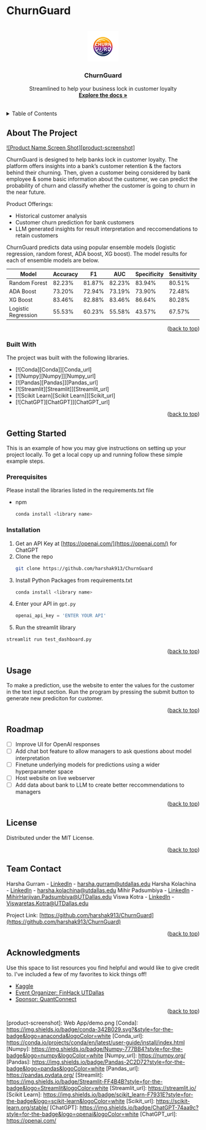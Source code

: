 # ChurnGuard

<a name="readme-top"></a>


<!-- PROJECT LOGO -->
<br />
<div align="center">
  <a href="https://github.com/othneildrew/Best-README-Template">
    <img src="Web App/churnguard.jpg" alt="Logo" width="80" height="80">
  </a>

  <h3 align="center">ChurnGuard</h3>

  <p align="center">
    Streamlined to help your business lock in customer loyalty
    <br />
    <a href="https://github.com/harshak913/ChurnGuard"><strong>Explore the docs »</strong></a>
    <br />
    <br />
   <!-- <a href="https://github.com/othneildrew/Best-README-Template">View Demo</a> -->
  </p>
</div>


<!-- TABLE OF CONTENTS -->
<details>
  <summary>Table of Contents</summary>
  <ol>
    <li>
      <a href="#about-the-project">About The Project</a>
      <ul>
        <li><a href="#built-with">Built With</a></li>
      </ul>
    </li>
    <li>
      <a href="#getting-started">Getting Started</a>
      <ul>
        <li><a href="#prerequisites">Prerequisites</a></li>
        <li><a href="#installation">Installation</a></li>
      </ul>
    </li>
    <li><a href="#usage">Usage</a></li>
    <li><a href="#roadmap">Roadmap</a></li>
    <li><a href="#license">License</a></li>
    <li><a href="#contact">Team Contact</a></li>
    <li><a href="#acknowledgments">Acknowledgments</a></li>
  </ol>
</details>



<!-- ABOUT THE PROJECT -->
## About The Project

[![Product Name Screen Shot][product-screenshot]]()

ChurnGuard is designed to help banks lock in customer loyalty. The platform offers insights into a bank’s customer retention & the factors behind their churning. Then, given a customer being considered by bank employee & some basic information about the customer, we can predict the probability of churn and classify whether the customer is going to churn in the near future.

Product Offerings:
* Historical customer analysis 
* Customer churn prediction for bank customers
* LLM generated insights for result interpretation and reccomendations to retain customers

ChurnGuard predicts data using popular ensemble models (logistic regression, random forest, ADA boost, XG boost). The model results for each of ensemble models are below. 

<table>
  <thead>
    <tr>
      <th>Model</th>
      <th>Accuracy</th>
      <th>F1</th>
      <th>AUC</th>
      <th>Specificity</th>
      <th>Sensitivity</th>
    </tr>
  </thead>
  <tbody>
    <tr>
      <td>Random Forest</td>
      <td>82.23%</td>
      <td>81.87%</td>
      <td>82.23%</td>
      <td>83.94%</td>
      <td>80.51%</td>
    </tr>
    <tr>
      <td>ADA Boost</td>
      <td>73.20%</td>
      <td>72.94%</td>
      <td>73.19%</td>
      <td>73.90%</td>
      <td>72.48%</td>
    </tr>
    <tr>
      <td>XG Boost</td>
      <td>83.46%</td>
      <td>82.88%</td>
      <td>83.46%</td>
      <td>86.64%</td>
      <td>80.28%</td>
    </tr>
    <tr>
      <td>Logistic Regression</td>
      <td>55.53%</td>
      <td>60.23%</td>
      <td>55.58%</td>
      <td>43.57%</td>
      <td>67.57%</td>
    </tr>
  </tbody>
</table>


<p align="right">(<a href="#readme-top">back to top</a>)</p>



### Built With

The project was built with the following libraries.

* [![Conda][Conda]][Conda_url]
* [![Numpy][Numpy]][Numpy_url]
* [![Pandas][Pandas]][Pandas_url]
* [![Streamlit][Streamlit]][Streamlit_url]
* [![Scikit Learn][Scikit Learn]][Scikit_url]
* [![ChatGPT][ChatGPT]][ChatGPT_url]


<p align="right">(<a href="#readme-top">back to top</a>)</p>



<!-- GETTING STARTED -->
## Getting Started

This is an example of how you may give instructions on setting up your project locally.
To get a local copy up and running follow these simple example steps.

### Prerequisites

Please install the libraries listed in the requirements.txt file 
* npm
  ```sh
  conda install <library name>
  ```

### Installation


1. Get an  API Key at [https://openai.com/](https://openai.com/) for ChatGPT
2. Clone the repo
   ```sh
   git clone https://github.com/harshak913/ChurnGuard
   ```
3. Install Python Packages from requirements.txt
   ```sh
   conda install <library name>
   ```
4. Enter your API in `gpt.py`
   ```python
   openai_api_key = 'ENTER YOUR API'
   ```
5. Run the streamlit library
  ```sh
  streamlit run test_dashboard.py
  ```



<p align="right">(<a href="#readme-top">back to top</a>)</p>



<!-- USAGE EXAMPLES -->
## Usage

To make a prediction, use the website to enter the values for the customer in the text input section. Run the program by pressing the submit button to generate new prediciton for customer. 

<p align="right">(<a href="#readme-top">back to top</a>)</p>



<!-- ROADMAP -->
## Roadmap

- [ ] Improve UI for OpenAI responses
- [ ] Add chat bot feature to allow managers to ask questions about model interpretation
- [ ] Finetune underlying models for predictions using a wider hyperparameter space
- [ ] Host website on live webserver 
- [ ] Add data about bank to LLM to create better reccommendations to managers

<p align="right">(<a href="#readme-top">back to top</a>)</p>

<!-- LICENSE -->
## License

Distributed under the MIT License.

<p align="right">(<a href="#readme-top">back to top</a>)</p>



<!-- CONTACT -->
## Team Contact

Harsha Gurram - [LinkedIn](https://www.linkedin.com/in/harshakolachina/) - harsha.gurram@utdallas.edu
Harsha Kolachina - [LinkedIn](https://www.linkedin.com/in/harshakolachina/) - harsha.kolachina@utdallas.edu
Mihir Padsumbiya  - [LinkedIn](https://www.linkedin.com/in/mihir-padsumbiya/) - MihirHarjivan.Padsumbiya@UTDallas.edu
Viswa Kotra - [LinkedIn](https://www.linkedin.com/in/viswa-kotra/) - Viswaretas.Kotra@UTDallas.edu


Project Link: [https://github.com/harshak913/ChurnGuard](https://github.com/harshak913/ChurnGuard)

<p align="right">(<a href="#readme-top">back to top</a>)</p>



<!-- ACKNOWLEDGMENTS -->
## Acknowledgments

Use this space to list resources you find helpful and would like to give credit to. I've included a few of my favorites to kick things off!

* [Kaggle](https://www.kaggle.com/)
* [Event Organizer: FinHack UTDallas](https://utdfinhack.org/)
* [Sponsor: QuantConnect](https://www.quantconnect.com/)


<p align="right">(<a href="#readme-top">back to top</a>)</p>



<!-- MARKDOWN LINKS & IMAGES -->
<!-- https://www.markdownguide.org/basic-syntax/#reference-style-links -->
[product-screenshot]: Web App/demo.png
[Conda]: https://img.shields.io/badge/conda-342B029.svg?&style=for-the-badge&logo=anaconda&logoColor=white
[Conda_url]: https://conda.io/projects/conda/en/latest/user-guide/install/index.html
[Numpy]: https://img.shields.io/badge/Numpy-777BB4?style=for-the-badge&logo=numpy&logoColor=white
[Numpy_url]: https://numpy.org/
[Pandas]: https://img.shields.io/badge/Pandas-2C2D72?style=for-the-badge&logo=pandas&logoColor=white
[Pandas_url]: https://pandas.pydata.org/
[Streamlit]: https://img.shields.io/badge/Streamlit-FF4B4B?style=for-the-badge&logo=Streamlit&logoColor=white
[Streamlit_url]: https://streamlit.io/
[Scikit Learn]: https://img.shields.io/badge/scikit_learn-F7931E?style=for-the-badge&logo=scikit-learn&logoColor=white
[Scikit_url]: https://scikit-learn.org/stable/
[ChatGPT]: https://img.shields.io/badge/ChatGPT-74aa9c?style=for-the-badge&logo=openai&logoColor=white
[ChatGPT_url]: https://openai.com/
